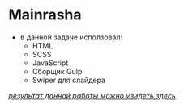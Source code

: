 # Mainrasha

* в данной задаче исползовал:
    * HTML
    * SCSS
    * JavaScript
    * Сборщик Gulp
    * Swiper для слайдера
 

_[результат данной работы можно увидеть здесь](https://prelyor.github.io/mainrasha/)_
